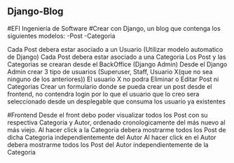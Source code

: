 ## Django-Blog
#EFI Ingeniería de Software
#Crear con Django, un blog que contenga los siguientes modelos:
-Post
-Categoria


Cada Post debera estar asociado a un Usuario (Utilizar modelo automatico de Django)
Cada Post debera estar asociado a una Categoria
Los Post y las Categorias se crearan desde el BackOffice (Django Admin)
Desde el Django Admin crear 3 tipo de usuarios (Superuser, Staff, Usuario X(que no sea ninguno de los anteriores))
El usuario X no podra Eliminar o Editar Post ni Categorias
Crear un formulario donde se pueda crear un post desde el frontend, no contendra login por lo que el usuario que lo creo sera seleccionado desde un desplegable que consuma los usuario ya existentes


#Frontend
Desde el front debo poder visualizar todos los Post con su respectiva Categoria y Autor, ordenado cronologicamente del más nuevo al más viejo.
Al hacer click a la Categoria debera mostrarme todos los Post de dicha Categoria independientemente del Autor
Al hacer click en el Autor debera mostrarme todos los Post del Autor independientemente de la Categoria


